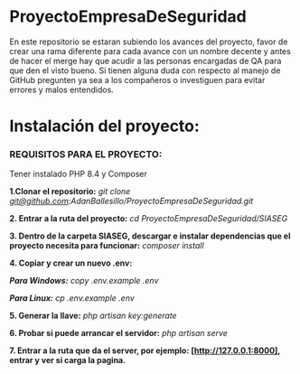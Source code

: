 # ProyectoEmpresaDeSeguridad
En este repositorio se estaran subiendo los avances del proyecto, favor de crear una rama diferente para cada avance con un nombre decente y antes de hacer el merge hay que acudir a las personas encargadas de QA para que den el visto bueno. 
Si tienen alguna duda con respecto al manejo de GitHub pregunten ya sea a los compañeros o investiguen para evitar errores y malos entendidos.

# Instalación del proyecto:

### REQUISITOS PARA EL PROYECTO: 
Tener instalado PHP 8.4 y Composer

**1.Clonar el repositorio:** *git clone git@github.com:AdanBallesillo/ProyectoEmpresaDeSeguridad.git*

**2. Entrar a la ruta del proyecto:** *cd ProyectoEmpresaDeSeguridad/SIASEG*

**3. Dentro de la carpeta SIASEG, descargar e instalar dependencias que el proyecto necesita para funcionar:** *composer install*

**4. Copiar y crear un nuevo .env:**

***Para Windows:*** *copy .env.example .env*

***Para Linux:*** *cp .env.example .env*

**5. Generar la llave:** *php artisan key:generate*

**6. Probar si puede arrancar el servidor:** *php artisan serve*

**7. Entrar a la ruta que da el server, por ejemplo: [http://127.0.0.1:8000], entrar y ver si carga la pagina.**
